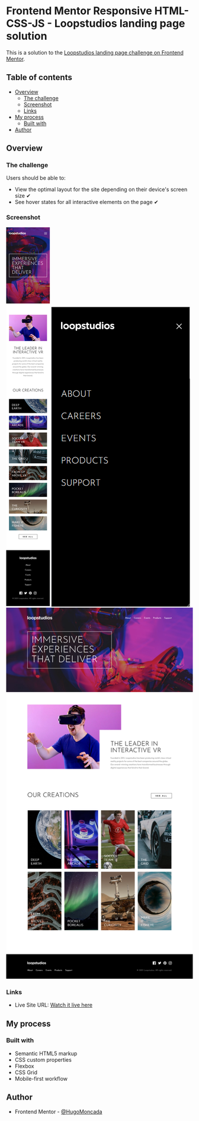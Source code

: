 # Frontend Mentor Responsive HTML-CSS-JS - Loopstudios landing page solution

This is a solution to the [Loopstudios landing page challenge on Frontend Mentor](https://www.frontendmentor.io/challenges/loopstudios-landing-page-N88J5Onjw). 

## Table of contents

- [Overview](#overview)
  - [The challenge](#the-challenge)
  - [Screenshot](#screenshot)
  - [Links](#links)
- [My process](#my-process)
  - [Built with](#built-with)
- [Author](#author)


## Overview

### The challenge

Users should be able to:

- View the optimal layout for the site depending on their device's screen size ✔
- See hover states for all interactive elements on the page ✔

### Screenshot

![](./screenshots/Mobile.png)
![](./screenshots/Mobile-menu.png)
![](./screenshots/Desktop.png)

### Links

- Live Site URL: [Watch it live here](https://loopstudios-landing-page-solution-blush.vercel.app/)


## My process

### Built with

- Semantic HTML5 markup
- CSS custom properties
- Flexbox
- CSS Grid
- Mobile-first workflow


## Author

- Frontend Mentor - [@HugoMoncada](https://www.frontendmentor.io/profile/HugoMoncada)




